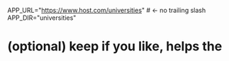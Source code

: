 APP_URL="https://www.host.com/universities"   # ← no trailing slash
APP_DIR="universities"

# (optional) keep if you like, helps the <script> tag
LIVEWIRE_PATH="universities/livewire"
LIVEWIRE_ASSET_URL="/universities/livewire/livewire.min.js"



Option A — Livewire v3 (most likely)

routes/web.php

use Livewire\Mechanisms\HandleRequests\HandleRequests;

Route::prefix('universities')->middleware('web')->group(function () {
    // v3 uses the HandleRequests controller with a `handle` method
    Route::post('livewire/update', [HandleRequests::class, 'handle'])->name('livewire.update');
});


Also make sure your config/livewire.php has the path under your subfolder:

return [
    'path'      => env('LIVEWIRE_PATH', 'universities/livewire'),
    'app_url'   => env('APP_URL'),
    'asset_url' => env('LIVEWIRE_ASSET_URL'),
];

Option B — Livewire v2

routes/web.php

use Livewire\Controllers\HttpConnectionHandler;

Route::prefix('universities')->middleware('web')->group(function () {
    // v2 uses an invokable controller
    Route::post('livewire/message/{name}', HttpConnectionHandler::class)->name('livewire.message');
});


(If you’re on v2, the front-end JS will call /livewire/message/... instead of /livewire/update.)

Make sure URL generation matches your subfolder

.env

APP_URL="https://www.uniranks.com/universities"   # no trailing slash
LIVEWIRE_PATH="universities/livewire"
LIVEWIRE_ASSET_URL="/universities/livewire/livewire.min.js"


AppServiceProvider

use Illuminate\Support\Facades\URL;

public function boot(): void
{
    URL::forceRootUrl(config('app.url'));
    URL::forceScheme('https');
}

Clear & verify
php artisan optimize:clear
php artisan config:clear
php artisan route:clear
php artisan view:clear
php artisan cache:clear

# sanity check
php artisan route:list | grep -i livewire


You should now see either:

POST universities/livewire/update (v3), or

POST universities/livewire/message/{name} (v2).

If your browser was still trying https://www.uniranks.com/livewire/update, hard-refresh and purge any CDN cache so the new base URL and routes are used.
